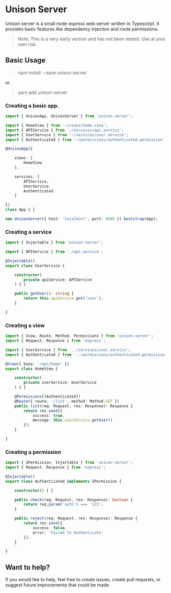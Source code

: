 # Unison Server
Unison server is a small node express web server written in Typescirpt. It provides basic features like dependency injection and route permissions.

> Note: This is a very early version and has not been tested. Use at your own risk.

## Basic Usage

> npm install --save unison-server

or

> yarn add unison-server

### Creating a basic app.

```` typescript
import { UnisonApp, UnisonServer } from 'unison-server';

import { HomeView } from '~/views/home.view';
import { APIService } from '~/services/api.service';
import { UserService } from '~/services/user.service';
import { Authenticated } from '~/permissions/authenticated.permission';

@UnisonApp({

    views: [
        HomeView
    ],

    services: [
        APIService,
        UserService,
        Authenticated
    ]

})
class App { }

new UnisonServer({ host: 'localhost', port: 8080 }).bootstrap(App);
````

### Creating a service
```` typescript
import { Injectable } from 'unison-server';

import { APIService } from './api.service';

@Injectable()
export class UserService {

    constructor(
        private apiService: APIService
    ) { }

    public getUser(): string {
        return this.apiService.get('user');
    }

}
````

### Creating a view
```` typescript
import { View, Route, Method, Permissions } from 'unison-server';
import { Request, Response } from 'express';

import { UserService } from '../services/user.service';
import { Authenticated } from '../permissions/authenticated.permission';

@View({ base: '/api/home' })
export class HomeView {

    constructor(
        private userService: UserService
    ) { }

    @Permissions([Authenticated])
    @Route({ route: '/list', method: Method.GET })
    public list(req: Request, res: Response): Response {
        return res.send({
            success: true,
            message: this.userService.getUser()
        });
    }

}
````

### Creating a permission
```` typescript
import { IPermission, Injectable } from 'unison-server';
import { Request, Response } from 'express';

@Injectable()
export class Authenticated implements IPermission {

    constructor() { }

    public check(req: Request, res: Response): boolean {
        return req.param('auth') === '123';
    }

    public reject(req: Request, res: Response): Response {
        return res.send({
            success: false,
            error: 'Failed To Authenticate'
        });
    }

}
````

## Want to help?
If you would like to help, feel free to create issues, create pull requests, or suggest future improvements that could be made.